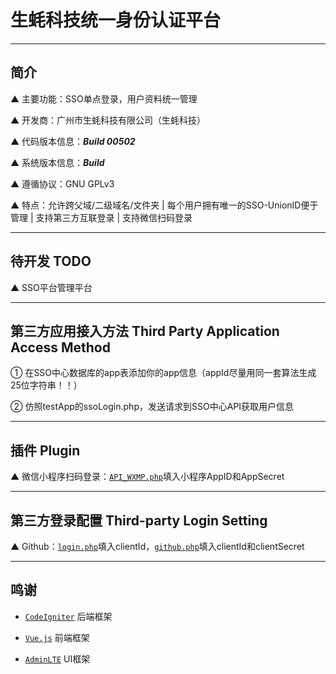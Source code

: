 # 生蚝科技统一身份认证平台

---

## 简介

▲ 主要功能：SSO单点登录，用户资料统一管理

▲ 开发商：广州市生蚝科技有限公司（生蚝科技）

▲ 代码版本信息：***Build 00502***

▲ 系统版本信息：***Build***

▲ 遵循协议：GNU GPLv3

▲ 特点：允许跨父域/二级域名/文件夹 | 每个用户拥有唯一的SSO-UnionID便于管理 | 支持第三方互联登录 | 支持微信扫码登录

---

## 待开发 TODO

▲ SSO平台管理平台

---

## 第三方应用接入方法 Third Party Application Access Method

① 在SSO中心数据库的app表添加你的app信息（appId尽量用同一套算法生成25位字符串！！）

② 仿照testApp的ssoLogin.php，发送请求到SSO中心API获取用户信息

---

## 插件 Plugin

▲ 微信小程序扫码登录：[`API_WXMP.php`](https://github.com/OysterTech/OT-SSO/blob/master/application/controllers/API/API_WXMP.php)填入小程序AppID和AppSecret

---

## 第三方登录配置 Third-party Login Setting

▲ Github：[`login.php`](https://github.com/OysterTech/OT-SSO/blob/master/login.php#L109)填入clientId，[`github.php`](https://github.com/OysterTech/OT-SSO/blob/master/thirdLogin/github.php)填入clientId和clientSecret

---

## 鸣谢

* [`CodeIgniter`](http://codeigniter.org.cn/) 后端框架

* [`Vue.js`](https://vuejs.org/) 前端框架

* [`AdminLTE`](https://github.com/almasaeed2010/AdminLTE) UI框架
